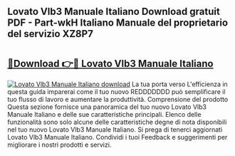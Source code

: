 ## Lovato Vlb3 Manuale Italiano Download gratuit PDF - Part-wkH Italiano Manuale del proprietario del servizio XZ8P7

# <h2><a href="http://dfekp4.blite.top/?on=Lovato+Vlb3+Manuale+Italiano">🔗Download 👉🔴 Lovato Vlb3 Manuale Italiano</a></h2>

[![Lovato Vlb3 Manuale Italiano download](https://i.imgur.com/lujVjoI.png)](http://dfekp4.blite.top/?on=Lovato+Vlb3+Manuale+Italiano)
La tua porta verso L'efficienza in questa guida imparerai come il tuo nuovo REDDDDDDD può semplificare il tuo flusso di lavoro e aumentare la produttività. Comprensione del prodotto Questa sezione fornisce una panoramica del tuo nuovo Lovato Vlb3 Manuale Italiano e delle sue caratteristiche principali. Elenco delle funzionalità sono solo alcune delle caratteristiche degne di nota disponibili nel tuo nuovo Lovato Vlb3 Manuale Italiano. Si prega di tenerci aggiornati Lovato Vlb3 Manuale Italiano. Condividi i tuoi Feedback e suggerimenti per migliorare i nostri prodotti e servizi.
